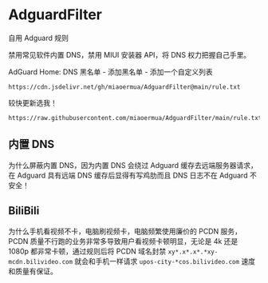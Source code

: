 # AdguardFilter

自用 Adguard 规则

禁用常见软件内置 DNS，禁用 MIUI 安装器 API，将 DNS 权力把握自己手里。

AdGuard Home: DNS 黑名单 - 添加黑名单 - 添加一个自定义列表 

```url
https://cdn.jsdelivr.net/gh/miaoermua/AdguardFilter@main/rule.txt
```

较快更新选我！

```url
https://raw.githubusercontent.com/miaoermua/AdguardFilter/main/rule.txt
```

## 内置 DNS

为什么屏蔽内置 DNS，因为内置 DNS 会绕过 Adguard 缓存去远端服务器请求，在 Adguard 具有远端 DNS 缓存后显得有写鸡肋而且 DNS 日志不在 Adguard 不安全！

## BiliBili

为什么手机看视频不卡，电脑刷视频卡，电脑频繁使用廉价的 PCDN 服务，PCDN 质量不行跑的业务非常多导致用户看视频卡顿明显，无论是 4k 还是 1080p 都非常卡顿，通过规则后将 PCDN 域名封禁 `xy*.x*.x*.*xy-mcdn.bilivideo.com` 就会和手机一样请求 `upos-city-*cos.bilivideo.com` 速度和质量有保证。